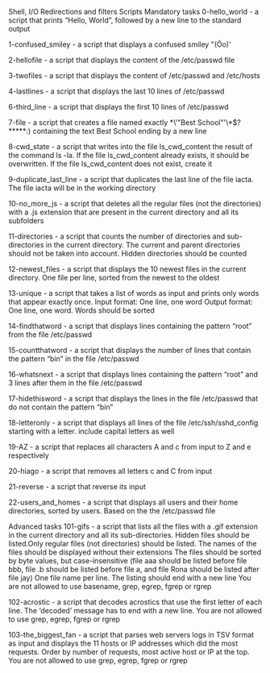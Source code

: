Shell, I/O Redirections and filters
Scripts
Mandatory tasks
0-hello_world - a script that prints “Hello, World”, followed by a new line to the standard output

1-confused_smiley - a script that displays a confused smiley "(Ôo)'

2-hellofile - a script that displays the content of the /etc/passwd file

3-twofiles - a script that displays the content of /etc/passwd and /etc/hosts

4-lastlines - a script that displays the last 10 lines of /etc/passwd

6-third_line - a script that displays the first 10 lines of /etc/passwd

7-file - a script that creates a file named exactly \*\\'"Best School"\'\\*$\?\*\*\*\*\*:) containing the text Best School ending by a new line

8-cwd_state - a script that writes into the file ls_cwd_content the result of the command ls -la. 
If the file ls_cwd_content already exists, it should be overwritten. If the file ls_cwd_content does not exist, create it

9-duplicate_last_line - a script that duplicates the last line of the file iacta. The file iacta will be in the working directory

10-no_more_js - a script that  deletes all the regular files (not the directories) with a .js extension that are present in the current directory and all its subfolders

11-directories - a script that counts the number of directories and sub-directories in the current directory.
The current and parent directories should not be taken into account. Hidden directories should be counted

12-newest_files - a script that displays the 10 newest files in the current directory. One file per line, sorted from the newest to the oldest

13-unique - a script that takes a list of words as input and prints only words that appear exactly once. Input format: One line, one word
Output format: One line, one word. Words should be sorted

14-findthatword - a script that displays lines containing the pattern “root” from the file /etc/passwd

15-countthatword - a script that displays the number of lines that contain the pattern “bin” in the file /etc/passwd

16-whatsnext - a script that displays lines containing the pattern “root” and 3 lines after them in the file /etc/passwd

17-hidethisword - a script that displays the lines in the file /etc/passwd that do not contain the pattern “bin”

18-letteronly - a script that displays all lines of the file /etc/ssh/sshd_config starting with a letter. include capital letters as well

19-AZ - a script that replaces all characters A and c from input to Z and e respectively

20-hiago - a script that removes all letters c and C from input

21-reverse - a script that reverse its input

22-users_and_homes - a script that displays all users and their home directories, sorted by users. Based on the the /etc/passwd file

Advanced tasks
101-gifs - a script that lists all the files with a .gif extension in the current directory and all its sub-directories.
Hidden files should be listed.Only regular files (not directories) should be listed. The names of the files should be displayed without their extensions
The files should be sorted by byte values, but case-insensitive (file aaa should be listed before file bbb, file .b should be listed before file a, 
and file Rona should be listed after file jay)
One file name per line. The listing should end with a new line
You are not allowed to use basename, grep, egrep, fgrep or rgrep

102-acrostic - a script that decodes acrostics that use the first letter of each line.
The ‘decoded’ message has to end with a new line. You are not allowed to use grep, egrep, fgrep or rgrep

103-the_biggest_fan - a script that parses web servers logs in TSV format as input and displays the 11 hosts or IP addresses which did the most requests.
Order by number of requests, most active host or IP at the top. You are not allowed to use grep, egrep, fgrep or rgrep
